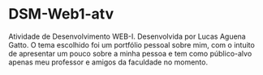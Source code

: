 # DSM-Web1-atv
 Atividade de Desenvolvimento WEB-I. Desenvolvida por Lucas Aguena Gatto. 
 O tema escolhido foi um portfólio pessoal sobre mim, com o intuito de apresentar um pouco sobre a minha pessoa e tem como público-alvo apenas meu professor e amigos da faculdade no momento.
